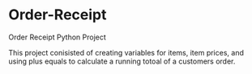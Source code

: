 # Order-Receipt
Order Receipt Python Project

This project conisisted of creating variables for items, item prices, and using plus equals to calculate a running totoal of a customers order.
